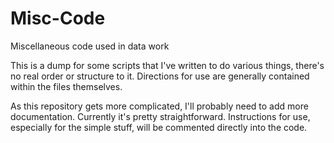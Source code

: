 # Misc-Code
Miscellaneous code used in data work

This is a dump for some scripts that I've written to do various things, there's no real order or structure to it.
Directions for use are generally contained within the files themselves.

As this repository gets more complicated, I'll probably need to add more documentation. Currently it's pretty straightforward. Instructions for use, especially for the simple stuff, will be commented directly into the code.
